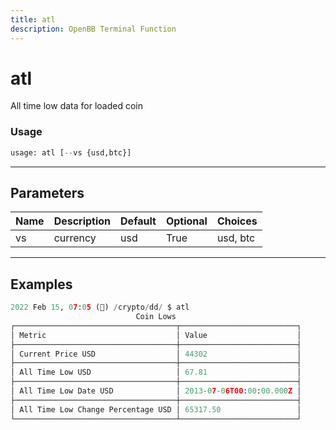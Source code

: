 ```yaml
---
title: atl
description: OpenBB Terminal Function
---
```


# atl

All time low data for loaded coin

### Usage 
```python
usage: atl [--vs {usd,btc}]
```
---
## Parameters

| Name | Description | Default | Optional | Choices |
| ---- | ----------- | ------- | -------- | ------- |
| vs | currency | usd | True | usd, btc |
---
## Examples

```python
2022 Feb 15, 07:05 (🦋) /crypto/dd/ $ atl
                            Coin Lows
┌────────────────────────────────────┬──────────────────────────┐
│ Metric                             │ Value                    │
├────────────────────────────────────┼──────────────────────────┤
│ Current Price USD                  │ 44302                    │
├────────────────────────────────────┼──────────────────────────┤
│ All Time Low USD                   │ 67.81                    │
├────────────────────────────────────┼──────────────────────────┤
│ All Time Low Date USD              │ 2013-07-06T00:00:00.000Z │
├────────────────────────────────────┼──────────────────────────┤
│ All Time Low Change Percentage USD │ 65317.50                 │
└────────────────────────────────────┴──────────────────────────┘
```

